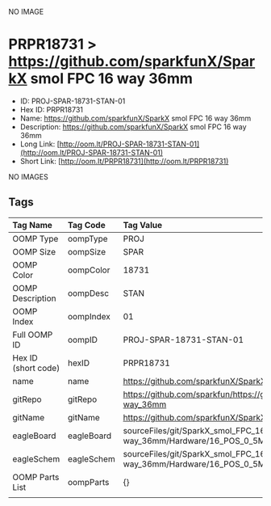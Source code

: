 


  
NO IMAGE  
# PRPR18731 > https://github.com/sparkfunX/SparkX smol FPC 16 way 36mm

- ID: PROJ-SPAR-18731-STAN-01
- Hex ID: PRPR18731
- Name: https://github.com/sparkfunX/SparkX smol FPC 16 way 36mm
- Description: https://github.com/sparkfunX/SparkX smol FPC 16 way 36mm
- Long Link: [http://oom.lt/PROJ-SPAR-18731-STAN-01](http://oom.lt/PROJ-SPAR-18731-STAN-01)
- Short Link: [http://oom.lt/PRPR18731](http://oom.lt/PRPR18731)
  
NO IMAGES  
## Tags
  

|Tag Name|Tag Code|Tag Value|
| :--- | :--- | :--- |
|OOMP Type|oompType|PROJ|
|OOMP Size|oompSize|SPAR|
|OOMP Color|oompColor|18731|
|OOMP Description|oompDesc|STAN|
|OOMP Index|oompIndex|01|
|Full OOMP ID|oompID|PROJ-SPAR-18731-STAN-01|
|Hex ID (short code)|hexID|PRPR18731|
|name|name|https://github.com/sparkfunX/SparkX smol FPC 16 way 36mm|
|gitRepo|gitRepo|https://github.com/sparkfun/https://github.com/sparkfunX/SparkX_smol_FPC_16-way_36mm|
|gitName|gitName|https://github.com/sparkfunX/SparkX_smol_FPC_16-way_36mm|
|eagleBoard|eagleBoard|sourceFiles/git/SparkX_smol_FPC_16-way_36mm/Hardware/16_POS_0_5MM_PITCH_36MM_LENGTH.brd|
|eagleSchem|eagleSchem|sourceFiles/git/SparkX_smol_FPC_16-way_36mm/Hardware/16_POS_0_5MM_PITCH_36MM_LENGTH.sch|
|OOMP Parts List|oompParts|{}|
||||
